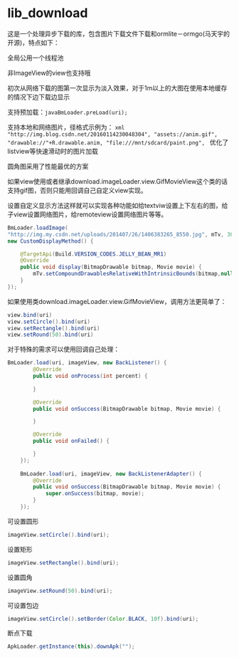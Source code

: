 # lib_download
这是一个处理异步下载的库，包含图片下载文件下载和ormlite－ormgo(马天宇的开源)，特点如下：

全局公用一个线程池

非ImageView的view也支持哦

初次从网络下载的图第一次显示为淡入效果，对于1m以上的大图在使用本地缓存的情况下边下载边显示

支持预加载：```javaBmLoader.preLoad(uri);```

支持本地和网络图片，径格式示例为：
		```xml
		"http://img.blog.csdn.net/20160114230048304",
    		"assets://anim.gif",
                "drawable://"+R.drawable.anim,
                "file:///mnt/sdcard/paint.png",
                ```
优化了listview等快速滑动时的图片加载

圆角图采用了性能最优的方案

如果view使用或者继承download.imageLoader.view.GifMovieView这个类的话支持gif图，否则只能用回调自己自定义view实现。

设置自定义显示方法这样就可以实现各种功能如给textviw设置上下左右的图，给子view设置网络图片，给remoteview设置网络图片等等。
```java
BmLoader.loadImage(
"http://img.my.csdn.net/uploads/201407/26/1406383265_8550.jpg", mTv, 30, 30, 
new CustomDisplayMethod() {

    @TargetApi(Build.VERSION_CODES.JELLY_BEAN_MR1)
    @Override
    public void display(BitmapDrawable bitmap, Movie movie) {
        mTv.setCompoundDrawablesRelativeWithIntrinsicBounds(bitmap,null,null,null);
    }
});
```
        
如果使用类download.imageLoader.view.GifMovieView，调用方法更简单了：
```java
view.bind(uri)
view.setCircle().bind(uri)
view.setRectangle().bind(uri)
view.setRound(50).bind(uri)
```


		
对于特殊的需求可以使用回调自己处理：
```java 
BmLoader.load(uri, imageView, new BackListener() {
        @Override
        public void onProcess(int percent) {
            
        }

        @Override
        public void onSuccess(BitmapDrawable bitmap, Movie movie) {

        }

        @Override
        public void onFailed() {

        }
    });
    
    BmLoader.load(uri, imageView, new BackListenerAdapter() {
        @Override
        public void onSuccess(BitmapDrawable bitmap, Movie movie) {
            super.onSuccess(bitmap, movie);
        }
    });
```
                
可设置圆形
```java
imageView.setCircle().bind(uri);
```

设置矩形
```java
imageView.setRectangle().bind(uri);
```
	
设置圆角
```java
imageView.setRound(50).bind(uri);
```

可设置包边
```java
imageView.setCircle().setBorder(Color.BLACK, 10f).bind(uri);
```

断点下载 
```java
ApkLoader.getInstance(this).downApk("");
```




